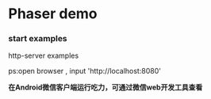# Phaser demo

### start examples
http-server examples

ps:open browser , input 'http://localhost:8080'

**在Android微信客户端运行吃力，可通过微信web开发工具查看**
